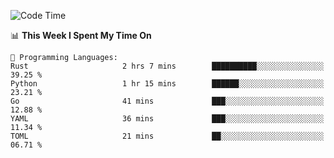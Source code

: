 <!--START_SECTION:waka-->
![Code Time](http://img.shields.io/badge/Code%20Time-1%2C028%20hrs%2057%20mins-blue)

📊 **This Week I Spent My Time On** 

```text
💬 Programming Languages: 
Rust                     2 hrs 7 mins        ██████████░░░░░░░░░░░░░░░   39.25 % 
Python                   1 hr 15 mins        ██████░░░░░░░░░░░░░░░░░░░   23.21 % 
Go                       41 mins             ███░░░░░░░░░░░░░░░░░░░░░░   12.88 % 
YAML                     36 mins             ███░░░░░░░░░░░░░░░░░░░░░░   11.34 % 
TOML                     21 mins             ██░░░░░░░░░░░░░░░░░░░░░░░   06.71 % 
```


<!--END_SECTION:waka-->